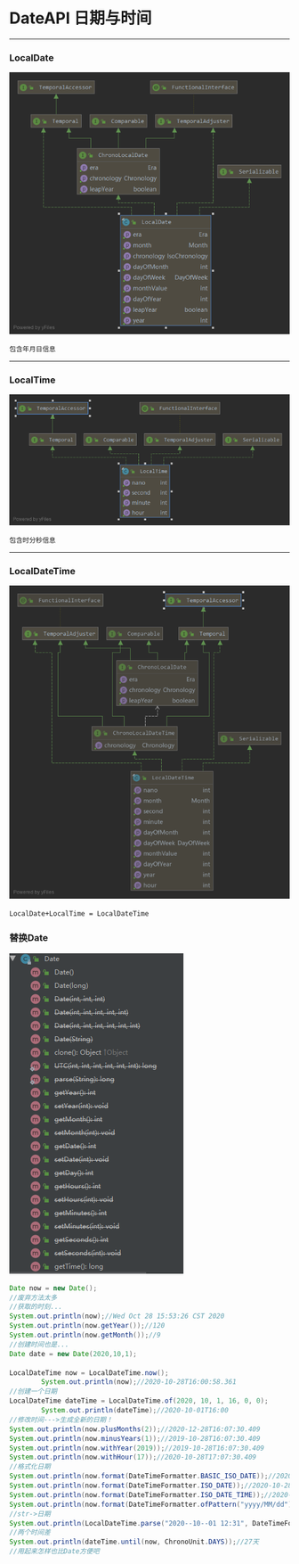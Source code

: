 # DateAPI 日期与时间

------

### LocalDate

![](.\img\LocalDate.png)

`包含年月日信息`

------

### LocalTime

![](.\img\LocalTime.png)

`包含时分秒信息`

------

### LocalDateTime

![](.\img\LocalDateTime.png)

`LocalDate+LocalTime = LocalDateTime`

### 替换Date

![](.\img\Date.PNG)

````java
Date now = new Date();
//废弃方法太多
//获取的时刻...
System.out.println(now);//Wed Oct 28 15:53:26 CST 2020
System.out.println(now.getYear());//120
System.out.println(now.getMonth());//9
//创建时间也是...
Date date = new Date(2020,10,1);

LocalDateTime now = LocalDateTime.now();
        System.out.println(now);//2020-10-28T16:00:58.361
//创建一个日期
LocalDateTime dateTime = LocalDateTime.of(2020, 10, 1, 16, 0, 0);
        System.out.println(dateTime);//2020-10-01T16:00
//修改时间--->生成全新的日期！
System.out.println(now.plusMonths(2));//2020-12-28T16:07:30.409
System.out.println(now.minusYears(1));//2019-10-28T16:07:30.409
System.out.println(now.withYear(2019));//2019-10-28T16:07:30.409
System.out.println(now.withHour(17));//2020-10-28T17:07:30.409
//格式化日期
System.out.println(now.format(DateTimeFormatter.BASIC_ISO_DATE));//20201028
System.out.println(now.format(DateTimeFormatter.ISO_DATE));//2020-10-28
System.out.println(now.format(DateTimeFormatter.ISO_DATE_TIME));//2020-10-28T16:13:33.668
System.out.println(now.format(DateTimeFormatter.ofPattern("yyyy/MM/dd")));//2020/10/28
//str->日期
System.out.println(LocalDateTime.parse("2020--10--01 12:31", DateTimeFormatter.ofPattern("yyyy--MM--dd HH:mm")));
//两个时间差
System.out.println(dateTime.until(now, ChronoUnit.DAYS));//27天
//用起来怎样也比Date方便吧
````

